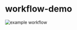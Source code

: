 # workflow-demo

![example workflow](https://github.com/ralfstuckert/workflow-demo/actions/workflows/ci.yml/badge.svg)
